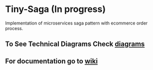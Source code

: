 # Tiny-Saga (In progress)
Implementation of microservices saga pattern with ecommerce order process.

## To See Technical Diagrams Check [diagrams](https://sats17.github.io/tiny-saga/)

## For documentation go to [wiki](https://github.com/sats17/tiny-saga/wiki)

